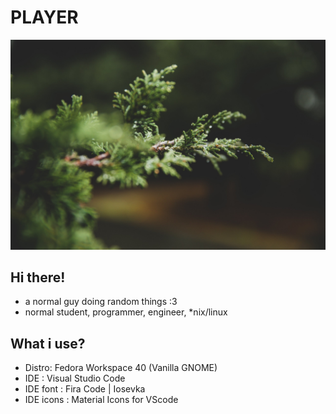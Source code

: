 # **PLAYER**
![img](pic.jpg)
## Hi there!
- a normal guy doing random things :3
- normal student, programmer, engineer, *nix/linux
## What i use?
- Distro: Fedora Workspace 40 (Vanilla GNOME)
- IDE : Visual Studio Code
- IDE font : Fira Code | Iosevka
- IDE icons : Material Icons for VScode
